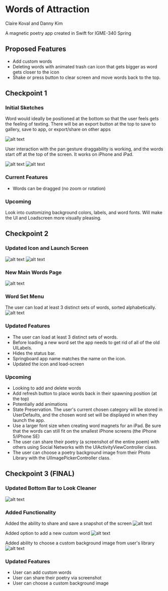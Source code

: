 # Words of Attraction
Claire Koval and Danny Kim

A magnetic poetry app created in Swift for IGME-340 Spring

## Proposed Features
- Add custom words
- Deleting words with animated trash can icon that gets bigger as word gets closer to the icon
- Shake or press button to clear screen and move words back to the top.

## Checkpoint 1
### Initial Sketches

Word would ideally be positioned at the bottom so that the user feels gets the feeling of texting. There will be an export button at the top to save to gallery, save to app, or export/share on other apps

![alt text](Images/wordFrame.png "Wireframe of proposed app")

User interaction with the pan gesture draggability is working, and the words start off at the top of the screen. It works on iPhone and iPad.

![alt text](Images/mainScreen.png "current main words page")
![alt text](Images/LaunchScreen.png "current launch screen page")

### Current Features
- Words can be dragged (no zoom or rotation)

### Upcoming
Look into customizing background colors, labels, and word fonts. 
Will make the UI and Loadscreen more visually pleasing.

## Checkpoint 2
### Updated Icon and Launch Screen
![alt text](Project1-Checkpoint2/Images/ios/iTunesArtwork@1x.png "new icon")
![alt text](Images/NewLaunchScreen.png "new launch screen")

### New Main Words Page
![alt text](Images/NewMainScreen.PNG "new main screen")

### Word Set Menu
The user can load at least 3 distinct sets of words, sorted alphabetically.
![alt text](Images/SetMenu.PNG "word set menu")

### Updated Features
- The user can load at least 3 distinct sets of words. 
- Before loading a new word set the app needs to get rid of all of the old UILabels. 
- Hides the status bar.
- Springboard app name matches the name on the icon.
- Updated the icon and load-screen

### Upcoming
- Looking to add and delete words
- Add refresh button to place words back in their spawning position (at the top)
- Potentially add animations
- State Preservation. The user's current chosen category will be stored in UserDefaults, and the chosen word set will be displayed in when they launch the app.
- Use a larger font size when creating word magnets for an iPad. Be sure that the words can still fit on the smallest iPhone screens (the iPhone 5/iPhone SE)
- The user can share their poetry (a screenshot of the entire poem) with others using Social Networks with the UIActivityViewController class.
- The user can choose a poetry background image from their Photo Library with the UIImagePickerController class.

## Checkpoint 3 (FINAL)
### Updated Bottom Bar to Look Cleaner
![alt text](Images/NewFeaturesHOME.png "New bottom Bar/main homescreen")

### Added Functionality
Added the ability to share and save a snapshot of the screen
![alt text](Images/ShareAndSave.png "Share and save function")

Added option to add a new custom word
![alt text](Images/AddWord.png "Added option to add a word")

Added ability to choose a custom background image from user's library
![alt text](Images/NewBackground.png "Custom background")

### Updated Features
- User can add custom words
- User can share their poetry via screenshot
- User can choose a custom background image
